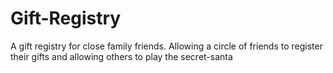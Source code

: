 # Gift-Registry
A gift registry for close family friends. Allowing a circle of friends to register their gifts and allowing others to play the secret-santa
